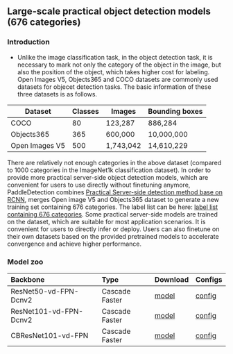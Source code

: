## Large-scale practical object detection models (676 categories)

### Introduction

* Unlike the image classification task, in the object detection task, it is necessary to mark not only the category of the object in the image, but also the position of the object, which takes higher cost for labeling. Open Images V5, Objects365 and COCO datasets are commonly used datasets for objecet detection tasks. The basic information of these three datasets is as follows.

|   Dataset          | Classes | Images    | Bounding boxes |
|--------------------|---------|-----------|----------------|
| COCO               | 80      | 123,287   | 886,284        |
| Objects365 | 365     | 600,000   | 10,000,000     |
| Open Images V5              | 500     | 1,743,042 | 14,610,229     |


There are relatively not enough categories in the above dataset (compared to 1000 categories in the ImageNet1k classification dataset). In order to provide more practical server-side object detection models, which are convenient for users to use directly without finetuning anymore, PaddleDetection combines [Practical Server-side detection method base on RCNN](./SERVER_SIDE_en.md), merges Open image V5 and Objects365 dataset to generate a new training set containing 676 categories. The label list can be here: [label list containing 676 categories](../../dataset/voc/generic_det_label_list.txt). Some practical server-side models are trained on the dataset, which are suitable for most application scenarios. It is convenient for users to directly infer or deploy. Users can also finetune on their own datasets based on the provided pretrained models to accelerate convergence and achieve higher performance.


### Model zoo

| Backbone       | Type     |      Download       | Configs |
| :---------------| :---------------| :---------------| :---------------
| ResNet50-vd-FPN-Dcnv2         | Cascade Faster     |  [model](https://paddlemodels.bj.bcebos.com/object_detection/cascade_rcnn_dcn_r50_vd_fpn_gen_server_side.pdparams) | [config](https://github.com/PaddlePaddle/PaddleDetection/tree/release/2.1/static/configs/rcnn_enhance/generic/cascade_rcnn_dcn_r50_vd_fpn_gen_server_side.yml) |
| ResNet101-vd-FPN-Dcnv2         | Cascade Faster     |  [model](https://paddlemodels.bj.bcebos.com/object_detection/cascade_rcnn_dcn_r101_vd_fpn_gen_server_side.pdparams) | [config](https://github.com/PaddlePaddle/PaddleDetection/tree/release/2.1/static/configs/rcnn_enhance/generic/cascade_rcnn_dcn_r101_vd_fpn_gen_server_side.yml) |
| CBResNet101-vd-FPN         | Cascade Faster     |  [model](https://paddlemodels.bj.bcebos.com/object_detection/cascade_rcnn_cbr101_vd_fpn_server_side.pdparams) | [config](https://github.com/PaddlePaddle/PaddleDetection/tree/release/2.1/static/configs/rcnn_enhance/generic/cascade_rcnn_cbr101_vd_fpn_server_side.yml) |
